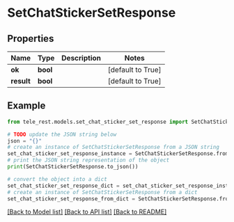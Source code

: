 # SetChatStickerSetResponse


## Properties

Name | Type | Description | Notes
------------ | ------------- | ------------- | -------------
**ok** | **bool** |  | [default to True]
**result** | **bool** |  | [default to True]

## Example

```python
from tele_rest.models.set_chat_sticker_set_response import SetChatStickerSetResponse

# TODO update the JSON string below
json = "{}"
# create an instance of SetChatStickerSetResponse from a JSON string
set_chat_sticker_set_response_instance = SetChatStickerSetResponse.from_json(json)
# print the JSON string representation of the object
print(SetChatStickerSetResponse.to_json())

# convert the object into a dict
set_chat_sticker_set_response_dict = set_chat_sticker_set_response_instance.to_dict()
# create an instance of SetChatStickerSetResponse from a dict
set_chat_sticker_set_response_from_dict = SetChatStickerSetResponse.from_dict(set_chat_sticker_set_response_dict)
```
[[Back to Model list]](../README.md#documentation-for-models) [[Back to API list]](../README.md#documentation-for-api-endpoints) [[Back to README]](../README.md)


